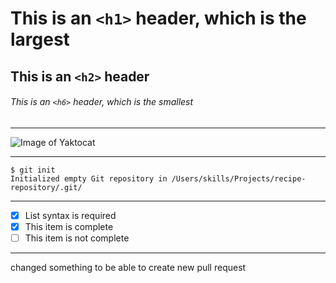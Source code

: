 # This is an `<h1>` header, which is the largest
## This is an `<h2>` header
###### This is an `<h6>` header, which is the smallest

---

![Image of Yaktocat](https://octodex.github.com/images/yaktocat.png)

---

```
$ git init
Initialized empty Git repository in /Users/skills/Projects/recipe-repository/.git/
```

---

- [x] List syntax is required
- [x] This item is complete
- [ ] This item is not complete

---

changed something to be able to create new pull request
